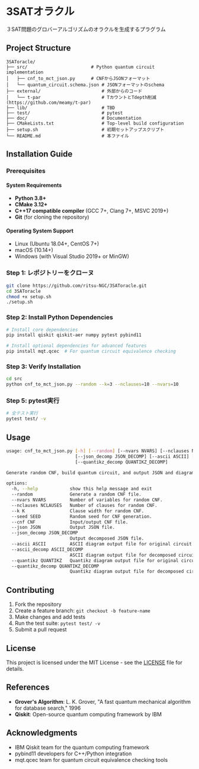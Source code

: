 # 3SATオラクル

３SAT問題のグロバーアルゴリズムのオラクルを生成するプラグラム

## Project Structure

```
3SAToracle/
├── src/                   	    # Python quantum circuit implementation
│   ├── cnf_to_mct_json.py	    # CNFからJSONフォーマット
│   └── quantum_circuit.schema.json # JSONフォーマットのschema
├── external/                       # 外部からのコード
│   └── t-par                       # TカウントとTdepth削減(https://github.com/meamy/t-par)
├── lib/                            # TBD
├── test/                           # pytest
├── doc/                            # Documentation
├── CMakeLists.txt                  # Top-level build configuration
├── setup.sh                        # 初期セットアップスクリプト
└── README.md                       # 本ファイル
```

## Installation Guide

### Prerequisites

#### System Requirements
- **Python 3.8+**
- **CMake 3.12+**
- **C++17 compatible compiler** (GCC 7+, Clang 7+, MSVC 2019+)
- **Git** (for cloning the repository)

#### Operating System Support
- Linux (Ubuntu 18.04+, CentOS 7+)
- macOS (10.14+)
- Windows (with Visual Studio 2019+ or MinGW)

### Step 1: レポジトリーをクローヌ

```bash
git clone https://github.com/ritsu-NGC/3SAToracle.git
cd 3SAToracle
chmod +x setup.sh
./setup.sh
```

### Step 2: Install Python Dependencies

```bash
# Install core dependencies
pip install qiskit qiskit-aer numpy pytest pybind11

# Install optional dependencies for advanced features
pip install mqt.qcec  # For quantum circuit equivalence checking
```

### Step 3: Verify Installation

```bash
cd src
python cnf_to_mct_json.py --random --k=3 --nclauses=10 --nvars=10
```

### Step 5: pytest実行　

```bash
# 全テスト実行
pytest test/ -v
```

## Usage
```bash
usage: cnf_to_mct_json.py [-h] [--random] [--nvars NVARS] [--nclauses NCLAUSES] [--k K] [--seed SEED] [--cnf CNF] [--json JSON]
                          [--json_decomp JSON_DECOMP] [--ascii ASCII] [--ascii_decomp ASCII_DECOMP] [--quantikz QUANTIKZ]
                          [--quantikz_decomp QUANTIKZ_DECOMP]

Generate random CNF, build quantum circuit, and output JSON and diagrams.

options:
  -h, --help            show this help message and exit
  --random              Generate a random CNF file.
  --nvars NVARS         Number of variables for random CNF.
  --nclauses NCLAUSES   Number of clauses for random CNF.
  --k K                 Clause width for random CNF.
  --seed SEED           Random seed for CNF generation.
  --cnf CNF             Input/output CNF file.
  --json JSON           Output JSON file.
  --json_decomp JSON_DECOMP
                        Output decomposed JSON file.
  --ascii ASCII         ASCII diagram output file for original circuit.
  --ascii_decomp ASCII_DECOMP
                        ASCII diagram output file for decomposed circuit.
  --quantikz QUANTIKZ   Quantikz diagram output file for original circuit.
  --quantikz_decomp QUANTIKZ_DECOMP
                        Quantikz diagram output file for decomposed circuit.
```


## Contributing

1. Fork the repository
2. Create a feature branch: `git checkout -b feature-name`
3. Make changes and add tests
4. Run the test suite: `pytest test/ -v`
5. Submit a pull request

## License

This project is licensed under the MIT License - see the [LICENSE](LICENSE) file for details.

## References

- **Grover's Algorithm**: L. K. Grover, "A fast quantum mechanical algorithm for database search," 1996
- **Qiskit**: Open-source quantum computing framework by IBM

## Acknowledgments

- IBM Qiskit team for the quantum computing framework
- pybind11 developers for C++/Python integration
- mqt.qcec team for quantum circuit equivalence checking tools